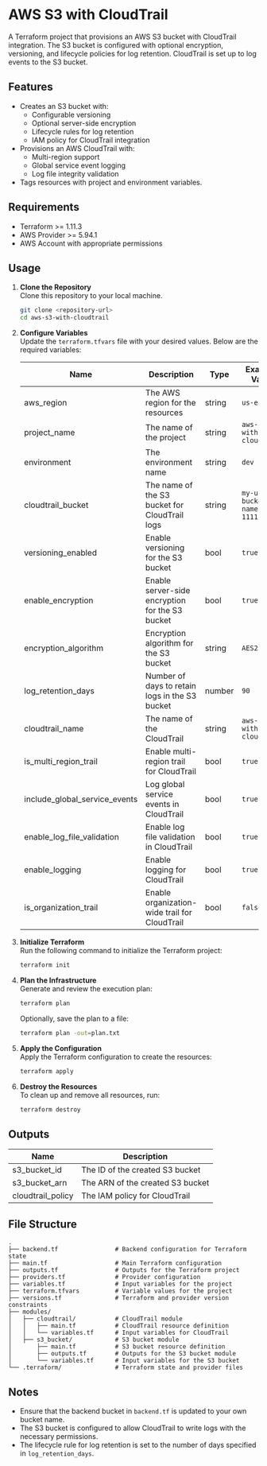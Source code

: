 # AWS S3 with CloudTrail

A Terraform project that provisions an AWS S3 bucket with CloudTrail integration. The S3 bucket is configured with optional encryption, versioning, and lifecycle policies for log retention. CloudTrail is set up to log events to the S3 bucket.

## Features

- Creates an S3 bucket with:
  - Configurable versioning
  - Optional server-side encryption
  - Lifecycle rules for log retention
  - IAM policy for CloudTrail integration
- Provisions an AWS CloudTrail with:
  - Multi-region support
  - Global service event logging
  - Log file integrity validation
- Tags resources with project and environment variables.

## Requirements

- Terraform >= 1.11.3
- AWS Provider >= 5.94.1
- AWS Account with appropriate permissions

## Usage

1. **Clone the Repository**  
   Clone this repository to your local machine.

   ```bash
   git clone <repository-url>
   cd aws-s3-with-cloudtrail
   ```

2. **Configure Variables**  
   Update the `terraform.tfvars` file with your desired values. Below are the required variables:

   | Name                          | Description                                     | Type   | Example Value                     | Required |
   | ----------------------------- | ----------------------------------------------- | ------ | --------------------------------- | -------- |
   | aws_region                    | The AWS region for the resources                | string | `us-east-1`                       | yes      |
   | project_name                  | The name of the project                         | string | `aws-s3-with-cloudtrail`          | yes      |
   | environment                   | The environment name                            | string | `dev`                             | yes      |
   | cloudtrail_bucket             | The name of the S3 bucket for CloudTrail logs   | string | `my-unique-bucket-name-2025-1111` | yes      |
   | versioning_enabled            | Enable versioning for the S3 bucket             | bool   | `true`                            | yes      |
   | enable_encryption             | Enable server-side encryption for the S3 bucket | bool   | `true`                            | yes      |
   | encryption_algorithm          | Encryption algorithm for the S3 bucket          | string | `AES256`                          | yes      |
   | log_retention_days            | Number of days to retain logs in the S3 bucket  | number | `90`                              | yes      |
   | cloudtrail_name               | The name of the CloudTrail                      | string | `aws-s3-with-cloudtrail`          | yes      |
   | is_multi_region_trail         | Enable multi-region trail for CloudTrail        | bool   | `true`                            | yes      |
   | include_global_service_events | Log global service events in CloudTrail         | bool   | `true`                            | yes      |
   | enable_log_file_validation    | Enable log file validation in CloudTrail        | bool   | `true`                            | yes      |
   | enable_logging                | Enable logging for CloudTrail                   | bool   | `true`                            | yes      |
   | is_organization_trail         | Enable organization-wide trail for CloudTrail   | bool   | `false`                           | yes      |

3. **Initialize Terraform**  
   Run the following command to initialize the Terraform project:

   ```bash
   terraform init
   ```

4. **Plan the Infrastructure**  
   Generate and review the execution plan:

   ```bash
   terraform plan
   ```

   Optionally, save the plan to a file:

   ```bash
   terraform plan -out=plan.txt
   ```

5. **Apply the Configuration**  
   Apply the Terraform configuration to create the resources:

   ```bash
   terraform apply
   ```

6. **Destroy the Resources**  
   To clean up and remove all resources, run:

   ```bash
   terraform destroy
   ```

## Outputs

| Name              | Description                      |
| ----------------- | -------------------------------- |
| s3_bucket_id      | The ID of the created S3 bucket  |
| s3_bucket_arn     | The ARN of the created S3 bucket |
| cloudtrail_policy | The IAM policy for CloudTrail    |

## File Structure

```
.
├── backend.tf                # Backend configuration for Terraform state
├── main.tf                   # Main Terraform configuration
├── outputs.tf                # Outputs for the Terraform project
├── providers.tf              # Provider configuration
├── variables.tf              # Input variables for the project
├── terraform.tfvars          # Variable values for the project
├── versions.tf               # Terraform and provider version constraints
├── modules/
│   ├── cloudtrail/           # CloudTrail module
│   │   ├── main.tf           # CloudTrail resource definition
│   │   └── variables.tf      # Input variables for CloudTrail
│   ├── s3_bucket/            # S3 bucket module
│       ├── main.tf           # S3 bucket resource definition
│       ├── outputs.tf        # Outputs for the S3 bucket module
│       └── variables.tf      # Input variables for the S3 bucket
└── .terraform/               # Terraform state and provider files
```

## Notes

- Ensure that the backend bucket in `backend.tf` is updated to your own bucket name.
- The S3 bucket is configured to allow CloudTrail to write logs with the necessary permissions.
- The lifecycle rule for log retention is set to the number of days specified in `log_retention_days`.
